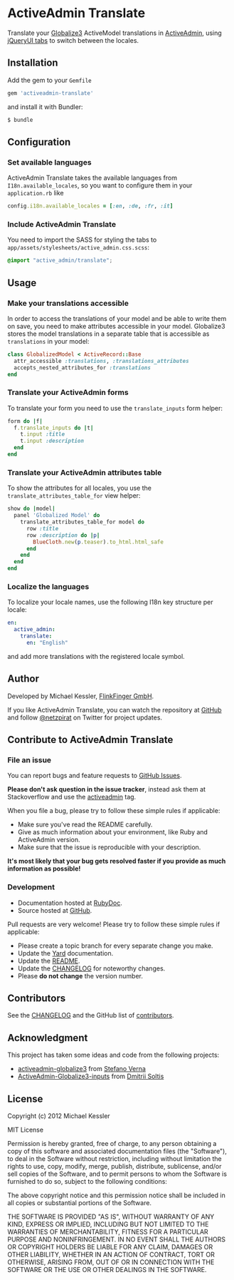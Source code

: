 # ActiveAdmin Translate

Translate your [Globalize3](https://github.com/svenfuchs/globalize3) ActiveModel translations in
[ActiveAdmin](https://github.com/gregbell/active_admin), using [jQueryUI tabs](http://jqueryui.com/tabs/) to switch
between the locales.

## Installation

Add the gem to your `Gemfile`

```ruby
gem 'activeadmin-translate'
```

and install it with Bundler:

```Bash
$ bundle
```

## Configuration

### Set available languages

ActiveAdmin Translate takes the available languages from `I18n.available_locales`, so you want to configure them in
your `application.rb` like

```ruby
config.i18n.available_locales = [:en, :de, :fr, :it]
```

### Include ActiveAdmin Translate

You need to import the SASS for styling the tabs to `app/assets/stylesheets/active_admin.css.scss`:

```css
@import "active_admin/translate";
```

## Usage

### Make your translations accessible

In order to access the translations of your model and be able to write them on save, you need to make attributes
accessible in your model. Globalize3 stores the model translations in a separate table that is accessible as
`translations` in your model:

```ruby
class GlobalizedModel < ActiveRecord::Base
  attr_accessible :translations, :translations_attributes
  accepts_nested_attributes_for :translations
end
```

### Translate your ActiveAdmin forms

To translate your form you need to use the `translate_inputs` form helper:

```ruby
form do |f|
  f.translate_inputs do |t|
    t.input :title
    t.input :description
  end
end
```

### Translate your ActiveAdmin attributes table

To show the attributes for all locales, you use the `translate_attributes_table_for` view helper:

```ruby
show do |model|
  panel 'Globalized Model' do
    translate_attributes_table_for model do
      row :title
      row :description do |p|
        BlueCloth.new(p.teaser).to_html.html_safe
      end
    end
  end
end
```

### Localize the languages

To localize your locale names, use the following I18n key structure per locale:

```yml
en:
  active_admin:
    translate:
      en: "English"
```

and add more translations with the registered locale symbol.

## Author

Developed by Michael Kessler, [FlinkFinger GmbH](http://www.flinkfinger.com).

If you like ActiveAdmin Translate, you can watch the repository at
[GitHub](https://github.com/netzpirat/activeadmin-globalize) and follow [@netzpirat](https://twitter.com/#!/netzpirat)
on Twitter for project updates.

## Contribute to ActiveAdmin Translate

### File an issue

You can report bugs and feature requests to [GitHub Issues](https://github.com/netzpirat/activeadmin-globalize/issues).

**Please don't ask question in the issue tracker**, instead ask them at Stackoverflow and use the
[activeadmin](http://stackoverflow.com/questions/tagged/activeadmin) tag.

When you file a bug, please try to follow these simple rules if applicable:

* Make sure you've read the README carefully.
* Give as much information about your environment, like Ruby and ActiveAdmin version.
* Make sure that the issue is reproducible with your description.

**It's most likely that your bug gets resolved faster if you provide as much information as possible!**

### Development

* Documentation hosted at [RubyDoc](http://rubydoc.info/github/netzpirat/activeadmin-globalize/master/frames).
* Source hosted at [GitHub](https://github.com/netzpirat/activeadmin-globalize).

Pull requests are very welcome! Please try to follow these simple rules if applicable:

* Please create a topic branch for every separate change you make.
* Update the [Yard](http://yardoc.org/) documentation.
* Update the [README](https://github.com/netzpirat/activeadmin-globalize/blob/master/README.md).
* Update the [CHANGELOG](https://github.com/netzpirat/activeadmin-globalize/blob/master/CHANGELOG.md) for noteworthy changes.
* Please **do not change** the version number.

## Contributors

See the [CHANGELOG](https://github.com/netzpirat/activeadmin-globalize/blob/master/CHANGELOG.md) and the GitHub list of
[contributors](https://github.com/netzpirat/activeadmin-globalize/contributors).

## Acknowledgment

This project has taken some ideas and code from the following projects:

- [activeadmin-globalize3](https://github.com/stefanoverna/activeadmin-globalize3) from [Stefano Verna](https://github.com/stefanoverna)
- [ActiveAdmin-Globalize3-inputs](https://github.com/mimimi/ActiveAdmin-Globalize3-inputs) from [Dmitrii Soltis](https://github.com/mimimi)

## License

Copyright (c) 2012 Michael Kessler

MIT License

Permission is hereby granted, free of charge, to any person obtaining
a copy of this software and associated documentation files (the
"Software"), to deal in the Software without restriction, including
without limitation the rights to use, copy, modify, merge, publish,
distribute, sublicense, and/or sell copies of the Software, and to
permit persons to whom the Software is furnished to do so, subject to
the following conditions:

The above copyright notice and this permission notice shall be
included in all copies or substantial portions of the Software.

THE SOFTWARE IS PROVIDED "AS IS", WITHOUT WARRANTY OF ANY KIND,
EXPRESS OR IMPLIED, INCLUDING BUT NOT LIMITED TO THE WARRANTIES OF
MERCHANTABILITY, FITNESS FOR A PARTICULAR PURPOSE AND
NONINFRINGEMENT. IN NO EVENT SHALL THE AUTHORS OR COPYRIGHT HOLDERS BE
LIABLE FOR ANY CLAIM, DAMAGES OR OTHER LIABILITY, WHETHER IN AN ACTION
OF CONTRACT, TORT OR OTHERWISE, ARISING FROM, OUT OF OR IN CONNECTION
WITH THE SOFTWARE OR THE USE OR OTHER DEALINGS IN THE SOFTWARE.
